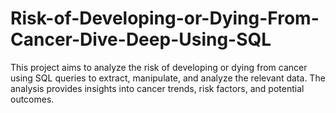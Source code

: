 # Risk-of-Developing-or-Dying-From-Cancer-Dive-Deep-Using-SQL
This project aims to analyze the risk of developing or dying from cancer using SQL queries to extract, manipulate, and analyze the relevant data. The analysis provides insights into cancer trends, risk factors, and potential outcomes.

